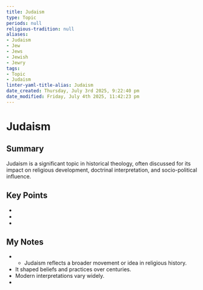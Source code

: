 ```yaml
---
title: Judaism
type: Topic
periods: null
religious-tradition: null
aliases:
- Judaism
- Jew
- Jews
- Jewish
- Jewry
tags:
- Topic
- Judaism
linter-yaml-title-alias: Judaism
date_created: Thursday, July 3rd 2025, 9:22:40 pm
date_modified: Friday, July 4th 2025, 11:42:23 pm
---
```


# Judaism

## Summary
Judaism is a significant topic in historical theology, often discussed for its impact on religious development, doctrinal interpretation, and socio-political influence.

## Key Points
- 
- 
- 

## My Notes
- - Judaism reflects a broader movement or idea in religious history.
- It shaped beliefs and practices over centuries.
- Modern interpretations vary widely.
- 